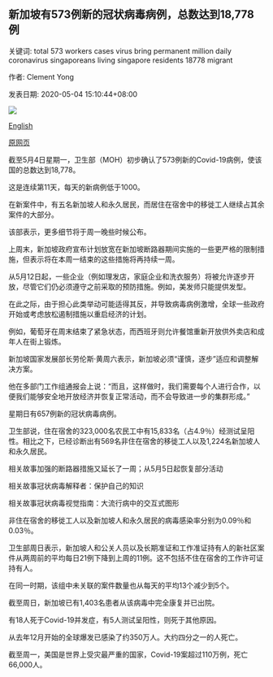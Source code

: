 ## 新加坡有573例新的冠状病毒病例，总数达到18,778例

关键词: total 573 workers cases virus bring permanent million daily coronavirus singaporeans living singapore residents 18778 migrant

作者: Clement Yong

发表日期: 2020-05-04 15:10:44+08:00

![](https://www.straitstimes.com/sites/default/files/styles/x_large/public/articles/2020/05/04/yctest040520.jpg?itok=AvyMAteq)

[English](573%20new%20coronavirus%20cases%20in%20Singapore%20to%20bring%20total%20to%2018%2C778.md)

[原网页](https://www.straitstimes.com/singapore/573-new-coronavirus-cases-in-singapore-to-bring-total-to-18778)

截至5月4日星期一，卫生部（MOH）初步确认了573例新的Covid-19病例，使该国的总数达到18,778。

这是连续第11天，每天的新病例低于1000。

在新案件中，有五名新加坡人和永久居民，而居住在宿舍中的移徙工人继续占其余案件的大部分。

该部表示，更多细节将于周一晚些时候公布。

上周末，新加坡政府宣布计划放宽在新加坡断路器期间实施的一些更严格的限制措施，但表示将在本周一结束的这些措施将再持续一周。

从5月12日起，一些企业（例如理发店，家庭企业和洗衣服务）将被允许逐步开放，尽管它​​们仍必须遵守之前采取的预防措施。例如，美发师只能提供发型。

在此之际，由于担心此类举动可能适得其反，并导致病毒病例激增，全球一些政府开始或考虑放松遏制措施以重启经济的计划。

例如，葡萄牙在周末结束了紧急状态，而西班牙则允许餐馆重新开放供外卖店和成年人在街上锻炼。

新加坡国家发展部长劳伦斯·黄周六表示，新加坡必须“谨慎，逐步”适应和调整解决方案。

他在多部门工作组通报会上说：“而且，这样做时，我们需要每个人进行合作，以便我们能够安全地开放经济并恢复正常活动，而不会导致进一步的集群形成。”

星期日有657例新的冠状病毒病例。

卫生部说，住在宿舍的323,000名农民工中有15,833名（占4.9％）经测试呈阳性。相比之下，已经诊断出有569名非住在宿舍的移徙工人以及1,224名新加坡人和永久居民。

相关故事加强的断路器措施又延长了一周；从5月5日起恢复部分活动

相关故事冠状病毒解释者：保护自己的知识

相关故事冠状病毒视觉指南：大流行病中的交互式图形

非住在宿舍的移徙工人以及新加坡人和永久居民的病毒感染率分别为0.09％和0.03％。

卫生部周日表示，新加坡人和公关人员以及长期准证和工作准证持有人的新社区案件从两周前的平均每日21例下降到上周的11例。这不包括不住在宿舍的工作许可证持有人。

在同一时期，该组中未关联的案件数量也从每天的平均13个减少到5个。

截至周日，新加坡已有1,403名患者从该病毒中完全康复并已出院。

有18人死于Covid-19并发症，有5人测试呈阳性，则死于其他原因。

从去年12月开始的全球爆发已感染了约350万人。大约四分之一的人死亡。

截至周一，美国是世界上受灾最严重的国家，Covid-19案超过110万例，死亡66,000人。